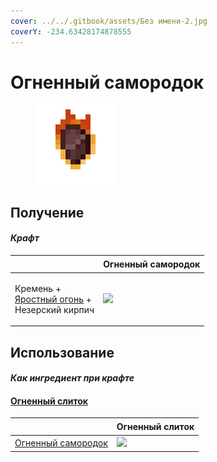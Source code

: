```yaml
---
cover: ../../.gitbook/assets/Без имени-2.jpg
coverY: -234.63428174878555
---
```


# Огненный самородок

<figure><img src="../../.gitbook/assets/fireite_nugget_128.png" alt=""><figcaption></figcaption></figure>

## Получение

#### _Крафт_

| ㅤ                                                                                   | Огненный самородок                             |
| ----------------------------------------------------------------------------------- | ---------------------------------------------- |
| <p>Кремень +<br><a href="fury_fire.md">Яростный огонь</a> +<br>Незерский кирпич</p> | ![](../../.gitbook/assets/fireite\_nugget.png) |

## Использование

#### _Как ингредиент при крафте_

#### [Огненный слиток](fireite\_ingot.md)

| ㅤ                                        | Огненный слиток                               |
| ---------------------------------------- | --------------------------------------------- |
| [Огненный самородок](fireite\_nugget.md) | ![](../../.gitbook/assets/fireite\_ingot.png) |
